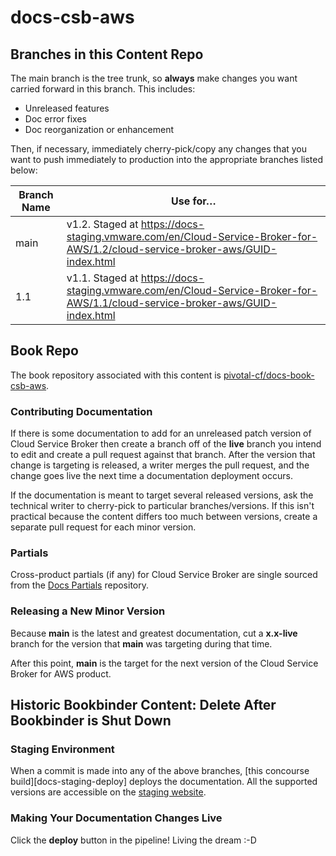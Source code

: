 # docs-csb-aws

## Branches in this Content Repo

The main branch is the tree trunk, so **always** make changes you want carried forward in this branch.
This includes:

* Unreleased features
* Doc error fixes
* Doc reorganization or enhancement

Then, if necessary, immediately cherry-pick/copy any changes that you want to push immediately to
production into the appropriate branches listed below:

| Branch Name| Use for… |
|------------| ---------|
| main       | v1.2. Staged at https://docs-staging.vmware.com/en/Cloud-Service-Broker-for-AWS/1.2/cloud-service-broker-aws/GUID-index.html |
| 1.1        | v1.1. Staged at https://docs-staging.vmware.com/en/Cloud-Service-Broker-for-AWS/1.1/cloud-service-broker-aws/GUID-index.html |

## Book Repo

The book repository associated with this content is [pivotal-cf/docs-book-csb-aws](https://github.com/pivotal-cf/docs-book-csb-aws).

### Contributing Documentation

If there is some documentation to add for an unreleased patch version of Cloud Service Broker then 
create a branch off of the **live** branch you intend to edit and create a pull request against
that branch.
After the version that change is targeting is released, a writer merges the pull request, and the
change goes live the next time a documentation deployment occurs.

If the documentation is meant to target several released versions, ask the technical writer to
cherry-pick to particular branches/versions.
If this isn't practical because the content differs too much between versions, create a separate pull
request for each minor version.

### Partials

Cross-product partials (if any) for Cloud Service Broker are single sourced from the
[Docs Partials](https://github.com/pivotal-cf/docs-partials) repository.

### Releasing a New Minor Version

Because **main** is the latest and greatest documentation, cut a **x.x-live** branch for the version
that **main** was targeting during that time.

After this point, **main** is the target for the next version of the Cloud Service Broker for AWS
product.

## Historic Bookbinder Content: Delete After Bookbinder is Shut Down

### Staging Environment

When a commit is made into any of the above branches, [this concourse build][docs-staging-deploy]
deploys the documentation.
All the supported versions are accessible on the [staging website][docs-staging].

[docs-staging]:        http://docs-pcf-staging.cfapps.io/csb-aws/


### Making Your Documentation Changes Live

Click the **deploy** button in the pipeline! Living the dream :-D
